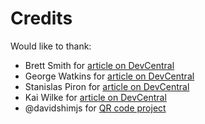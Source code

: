 # Credits

Would like to thank:  
* Brett Smith for [article on DevCentral](https://devcentral.f5.com/s/articles/apm-cookbook-modify-ldap-attribute-values-using-iruleslx-21850)
* George Watkins for [article on DevCentral](https://devcentral.f5.com/s/articles/two-factor-authentication-with-google-authenticator-and-apm)
* Stanislas Piron for [article on DevCentral](https://devcentral.f5.com/s/articles/apm-google-authenticator-http-api-914)
* Kai Wilke for [article on DevCentral](https://devcentral.f5.com/s/articles/google-authenticator-verification-irule-tmos-v111-optimized-984)
* @davidshimjs for [QR code project](https://github.com/davidshimjs/qrcodejs)
